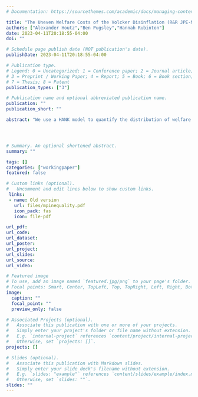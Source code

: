 ```yaml
---
# Documentation: https://sourcethemes.com/academic/docs/managing-content/

title: "The Uneven Welfare Costs of the Volcker Disinflation (R&R JPE-Macro)"
authors: ["Alexander Houtz","Ben Pugsley","Hannah Rubinton"]
date: 2023-04-11T20:18:55-04:00
doi: ""

# Schedule page publish date (NOT publication's date).
publishDate: 2023-04-11T20:18:55-04:00

# Publication type.
# Legend: 0 = Uncategorized; 1 = Conference paper; 2 = Journal article;
# 3 = Preprint / Working Paper; 4 = Report; 5 = Book; 6 = Book section;
# 7 = Thesis; 8 = Patent
publication_types: ["3"]

# Publication name and optional abbreviated publication name.
publication: ""
publication_short: ""

abstract: "We use a HANK model to quantify the distribution of welfare gains and losses of the US Volcker disinflation. In the long run households prefer low inflation, but the Volcker disinflation is characterized by sharp increases in the real interest rate and unemployment, as well as a redistribution from nominal borrowers to nominal savers. We calibrate the model to match the early 1980s high-inflation environment and examine the actual changes in the nominal interest rate and inflation over the Volcker disinflation. While aggregate welfare gains are positive, the effects are skewed and half of households prefer to avoid the disinflation."




# Summary. An optional shortened abstract.
summary: ""

tags: []
categories: ["workingpaper"]
featured: false

# Custom links (optional).
#   Uncomment and edit lines below to show custom links.
 links:
 - name: Old version
   url: files/mpinequality.pdf
   icon_pack: fas
   icon: file-pdf

url_pdf: 
url_code:
url_dataset:
url_poster:
url_project:
url_slides:
url_source:
url_video:

# Featured image
# To use, add an image named `featured.jpg/png` to your page's folder. 
# Focal points: Smart, Center, TopLeft, Top, TopRight, Left, Right, BottomLeft, Bottom, BottomRight.
image:
  caption: ""
  focal_point: ""
  preview_only: false

# Associated Projects (optional).
#   Associate this publication with one or more of your projects.
#   Simply enter your project's folder or file name without extension.
#   E.g. `internal-project` references `content/project/internal-project/index.md`.
#   Otherwise, set `projects: []`.
projects: []

# Slides (optional).
#   Associate this publication with Markdown slides.
#   Simply enter your slide deck's filename without extension.
#   E.g. `slides: "example"` references `content/slides/example/index.md`.
#   Otherwise, set `slides: ""`.
slides: ""
---
```

